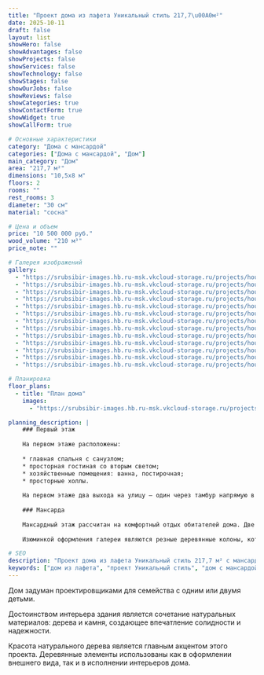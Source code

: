 ```yaml
---
title: "Проект дома из лафета Уникальный стиль 217,7\u00A0м²"
date: 2025-10-11
draft: false
layout: list
showHero: false
showAdvantages: false
showProjects: false
showServices: false
showTechnology: false
showStages: false
showOurJobs: false
showReviews: false
showCategories: true
showContactForm: true
showWidget: true
showCallForm: true

# Основные характеристики
category: "Дома с мансардой"
categories: ["Дома с мансардой", "Дом"]
main_category: "Дом"
area: "217,7 м²"
dimensions: "10,5x8 м"
floors: 2
rooms: ""
rest_rooms: 3
diameter: "30 см"
material: "сосна"

# Цена и объем
price: "10 500 000 руб."
wood_volume: "210 м³"
price_note: ""

# Галерея изображений
gallery:
  - "https://srubsibir-images.hb.ru-msk.vkcloud-storage.ru/projects/houses/unique-217/unique-217-1.jpg"
  - "https://srubsibir-images.hb.ru-msk.vkcloud-storage.ru/projects/houses/unique-217/unique-217-2.gif"
  - "https://srubsibir-images.hb.ru-msk.vkcloud-storage.ru/projects/houses/unique-217/unique-217-3.jpg"
  - "https://srubsibir-images.hb.ru-msk.vkcloud-storage.ru/projects/houses/unique-217/unique-217-4.jpg"
  - "https://srubsibir-images.hb.ru-msk.vkcloud-storage.ru/projects/houses/unique-217/unique-217-5.jpg"
  - "https://srubsibir-images.hb.ru-msk.vkcloud-storage.ru/projects/houses/unique-217/unique-217-6.jpg"
  - "https://srubsibir-images.hb.ru-msk.vkcloud-storage.ru/projects/houses/unique-217/unique-217-7.jpg"
  - "https://srubsibir-images.hb.ru-msk.vkcloud-storage.ru/projects/houses/unique-217/unique-217-8.jpg"
  - "https://srubsibir-images.hb.ru-msk.vkcloud-storage.ru/projects/houses/unique-217/unique-217-9.jpg"
  - "https://srubsibir-images.hb.ru-msk.vkcloud-storage.ru/projects/houses/unique-217/unique-217-10.jpg"
  - "https://srubsibir-images.hb.ru-msk.vkcloud-storage.ru/projects/houses/unique-217/unique-217-11.jpg"
  - "https://srubsibir-images.hb.ru-msk.vkcloud-storage.ru/projects/houses/unique-217/unique-217-12.jpg"
  - "https://srubsibir-images.hb.ru-msk.vkcloud-storage.ru/projects/houses/unique-217/unique-217-13.jpg"

# Планировка
floor_plans:
  - title: "План дома"
    images:
      - "https://srubsibir-images.hb.ru-msk.vkcloud-storage.ru/projects/houses/unique-217/unique-217-2.gif"

planning_description: |
    ### Первый этаж
    
    На первом этаже расположены:
    
    * главная спальня с санузлом;
    * просторная гостиная со вторым светом;
    * хозяйственные помещения: ванна, постирочная;
    * просторные холлы.
    
    На первом этаже два выхода на улицу – один через тамбур напрямую в гостиную. Он ведет на террасу и используется по преимуществу летом. Второй вход через холл первого этажа, прихожую – это основной вход в дом.
    
    ### Мансарда
    
    Мансардный этаж рассчитан на комфортный отдых обитателей дома. Две просторных спальни и отдельный санузел на этом этаже соседствуют с шикарной галереей, с которой открывается вид на гостиную-кухню.
    
    Изюминкой оформления галереи являются резные деревянные колоны, которые придают интерьеру всего второго этажа неповторимость и особую атмосферу.

# SEO
description: "Проект дома из лафета Уникальный стиль 217,7 м² с мансардой для семьи с детьми. Гостиная со вторым светом, галерея с резными колоннами."
keywords: ["дом из лафета", "проект Уникальный стиль", "дом с мансардой", "дом 217 м²", "второй свет", "резные колонны", "дом с галереей", "дом с террасой"]
---
```


Дом задуман проектировщиками для семейства с одним или двумя детьми.

Достоинством интерьера здания является сочетание натуральных материалов: дерева и камня, создающее впечатление солидности и надежности.

Красота натурального дерева является главным акцентом этого проекта. Деревянные элементы использованы как в оформлении внешнего вида, так и в исполнении интерьеров дома.